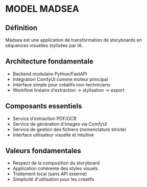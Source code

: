 # MODEL MADSEA

## Définition
Madsea est une application de transformation de storyboards en séquences visuelles stylisées par IA.

## Architecture fondamentale
- Backend modulaire Python/FastAPI
- Intégration ComfyUI comme moteur principal
- Interface simple pour créatifs non-techniciens
- Workflow linéaire d'extraction → stylisation → export

## Composants essentiels
- Service d'extraction PDF/OCR
- Service de génération d'images via ComfyUI
- Service de gestion des fichiers (nomenclature stricte)
- Interface utilisateur visuelle et intuitive

## Valeurs fondamentales
- Respect de la composition du storyboard
- Application cohérente des styles visuels
- Traitement local (sans API externe)
- Simplicité d'utilisation pour les créatifs
